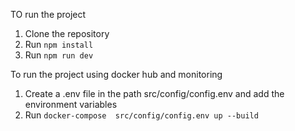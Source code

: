 TO run the project

1. Clone the repository
2. Run `npm install`
3. Run `npm run dev`

To run the project using docker hub and monitoring

1. Create a .env file in the path src/config/config.env and add the environment variables
2. Run `docker-compose  src/config/config.env up --build`
